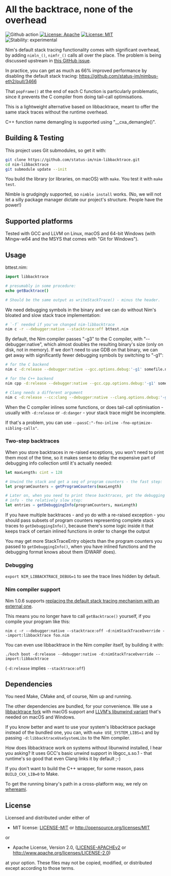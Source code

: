 # All the backtrace, none of the overhead

![Github action](https://github.com/status-im/nim-libbacktrace/workflows/CI/badge.svg)
[![License: Apache](https://img.shields.io/badge/License-Apache%202.0-blue.svg)](https://opensource.org/licenses/Apache-2.0)
[![License: MIT](https://img.shields.io/badge/License-MIT-blue.svg)](https://opensource.org/licenses/MIT)
![Stability: experimental](https://img.shields.io/badge/stability-experimental-orange.svg)

Nim's default stack tracing functionality comes with significant
overhead, by adding `nimln_()`, `nimfr_()` calls all over the place. The
problem is being discussed upstream in [this GitHub
issue](https://github.com/nim-lang/Nim/issues/12702).

In practice, you can get as much as 66% improved performance by disabling the
default stack tracing: https://github.com/status-im/nimbus-eth2/pull/3466

That `popFrame()` at the end of each C function is particularly problematic,
since it prevents the C compiler from doing tail-call optimisations.

This is a lightweight alternative based on libbacktrace, meant to offer the
same stack traces without the runtime overhead.

C++ function name demangling is supported using "\_\_cxa\_demangle()".

## Building & Testing

This project uses Git submodules, so get it with:

```bash
git clone https://github.com/status-im/nim-libbacktrace.git
cd nim-libbacktrace
git submodule update --init
```

You build the library (or libraries, on macOS) with `make`. You test it with
`make test`.

Nimble is grudgingly supported, so `nimble install` works. (No, we will not
let a silly package manager dictate our project's structure. People have the
power!)

## Supported platforms

Tested with GCC and LLVM on Linux, macOS and 64-bit Windows (with Mingw-w64 and
the MSYS that comes with "Git for Windows").

## Usage

bttest.nim:

```nim
import libbacktrace

# presumably in some procedure:
echo getBacktrace()

# Should be the same output as writeStackTrace() - minus the header.
```

We need debugging symbols in the binary and we can do without Nim's bloated and
slow stack trace implementation:

```bash
# `-f` needed if you've changed nim-libbacktrace
nim c -r --debugger:native --stacktrace:off bttest.nim
```

By default, the Nim compiler passes "-g3" to the C compiler, with
"--debugger:native", which almost doubles the resulting binary's size (only on
disk, not in memory). If we don't need to use GDB on that binary, we can get
away with significantly fewer debugging symbols by switching to "-g1":

```bash
# for the C backend
nim c -d:release --debugger:native --gcc.options.debug:'-g1' somefile.nim

# for the C++ backend
nim cpp -d:release --debugger:native --gcc.cpp.options.debug:'-g1' somefile.nim

# Clang needs a different argument
nim c -d:release --cc:clang --debugger:native --clang.options.debug:'-gline-tables-only' somefile.nim
```

When the C compiler inlines some functions, or does tail-call optimisation -
usually with `-d:release` or `-d:danger` - your stack trace might be incomplete.

If that's a problem, you can use `--passC:"-fno-inline -fno-optimize-sibling-calls"`.

### Two-step backtraces

When you store backtraces in re-raised exceptions, you won't need to print them
most of the time, so it makes sense to delay the expensive part of debugging
info collection until it's actually needed:

```nim
let maxLength: cint = 128

# Unwind the stack and get a seq of program counters - the fast step:
let programCounters = getProgramCounters(maxLength)

# Later on, when you need to print these backtraces, get the debugging
# info - the relatively slow step:
let entries = getDebuggingInfo(programCounters, maxLength)
```

If you have multiple backtraces - and yo do with a re-raised exception - you
should pass subsets of program counters representing complete stack traces to
`getDebuggingInfo()`, because there's some logic inside it that keeps track of
certain inlined functions in order to change the output

You may get more StackTraceEntry objects than the program counters you passed
to `getDebuggingInfo()`, when you have inlined functions and the debugging
format knows about them (DWARF does).

### Debugging

`export NIM_LIBBACKTRACE_DEBUG=1` to see the trace lines hidden by default.

### Nim compiler support

Nim 1.0.6 supports [replacing the default stack tracing mechanism with an
external one](https://github.com/nim-lang/Nim/pull/12922).

This means you no longer have to call `getBacktrace()` yourself, if you compile
your program like this:

`nim c -r --debugger:native --stacktrace:off -d:nimStackTraceOverride --import:libbacktrace foo.nim`

You can even use libbacktrace in the Nim compiler itself, by building it with:

`./koch boot -d:release --debugger:native -d:nimStackTraceOverride --import:libbacktrace`

(`-d:release` implies `--stacktrace:off`)

## Dependencies

You need Make, CMake and, of course, Nim up and running.

The other dependencies are bundled, for your convenience. We use a [libbacktrace
fork](https://github.com/status-im/libbacktrace)
with macOS support and [LLVM's libunwind
variant](https://github.com/llvm-mirror/libunwind) that's needed on macOS and Windows.

If you know better and want to use your system's libbacktrace package instead
of the bundled one, you can, with `make USE_SYSTEM_LIBS=1` and by passing
`-d:libbacktraceUseSystemLibs` to the Nim compiler.

How does libbacktrace work on systems without libunwind installed, I hear you
asking? It uses GCC's basic unwind support in libgcc\_s.so.1 - that runtime's so
good that even Clang links it by default ;-)

If you don't want to build the C++ wrapper, for some reason, pass `BUILD_CXX_LIB=0` to Make.

To get the running binary's path in a cross-platform way, we rely on
[whereami](https://github.com/gpakosz/whereami).

## License

Licensed and distributed under either of

* MIT license: [LICENSE-MIT](LICENSE-MIT) or http://opensource.org/licenses/MIT

or

* Apache License, Version 2.0, ([LICENSE-APACHEv2](LICENSE-APACHEv2) or http://www.apache.org/licenses/LICENSE-2.0)

at your option. These files may not be copied, modified, or distributed except according to those terms.

